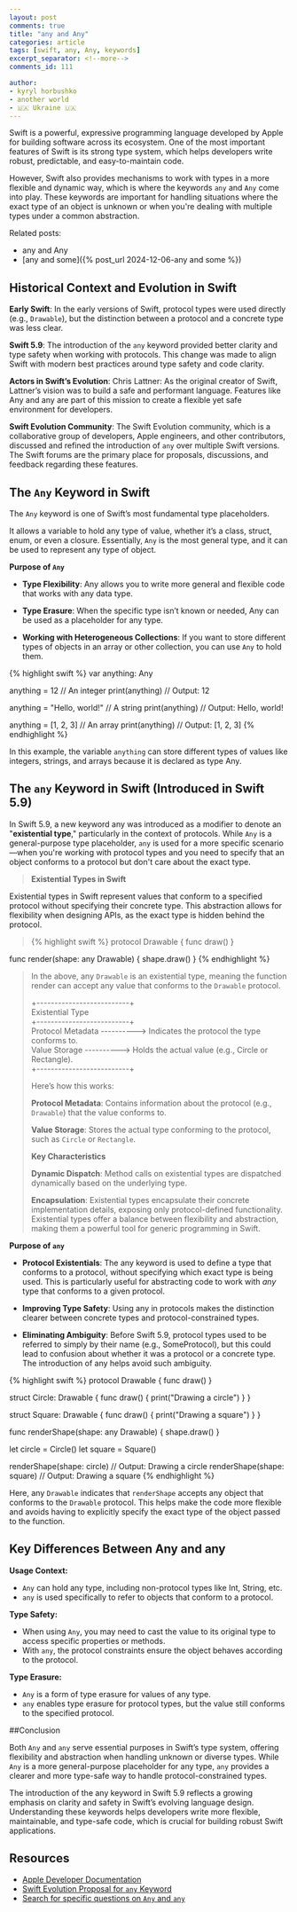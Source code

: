 ```yaml
---
layout: post
comments: true
title: "any and Any"
categories: article
tags: [swift, any, Any, keywords]
excerpt_separator: <!--more-->
comments_id: 111

author:
- kyryl horbushko
- another world
- 🇺🇦 Ukraine 🇺🇦
---
```


Swift is a powerful, expressive programming language developed by Apple for building software across its ecosystem. One of the most important features of Swift is its strong type system, which helps developers write robust, predictable, and easy-to-maintain code. 
<!--more-->

However, Swift also provides mechanisms to work with types in a more flexible and dynamic way, which is where the keywords `any` and `Any` come into play. These keywords are important for handling situations where the exact type of an object is unknown or when you're dealing with multiple types under a common abstraction.

Related posts:

- any and Any
- [any and some]({% post_url 2024-12-06-any and some %})

## Historical Context and Evolution in Swift

**Early Swift**: In the early versions of Swift, protocol types were used directly (e.g., `Drawable`), but the distinction between a protocol and a concrete type was less clear.

**Swift 5.9**: The introduction of the `any` keyword provided better clarity and type safety when working with protocols. This change was made to align Swift with modern best practices around type safety and code clarity.

**Actors in Swift’s Evolution**:
Chris Lattner: As the original creator of Swift, Lattner’s vision was to build a safe and performant language. Features like Any and any are part of this mission to create a flexible yet safe environment for developers.

**Swift Evolution Community**: The Swift Evolution community, which is a collaborative group of developers, Apple engineers, and other contributors, discussed and refined the introduction of `any` over multiple Swift versions. The Swift forums are the primary place for proposals, discussions, and feedback regarding these features.

## The `Any` Keyword in Swift

The `Any` keyword is one of Swift’s most fundamental type placeholders. 

It allows a variable to hold any type of value, whether it’s a class, struct, enum, or even a closure. Essentially, `Any` is the most general type, and it can be used to represent any type of object.

**Purpose of `Any`**

* **Type Flexibility**: Any allows you to write more general and flexible code that works with any data type.

* **Type Erasure**: When the specific type isn’t known or needed, Any can be used as a placeholder for any type.

* **Working with Heterogeneous Collections**: If you want to store different types of objects in an array or other collection, you can use `Any` to hold them.

{% highlight swift %}
var anything: Any

anything = 12  // An integer
print(anything)  // Output: 12

anything = "Hello, world!"  // A string
print(anything)  // Output: Hello, world!

anything = [1, 2, 3]  // An array
print(anything)  // Output: [1, 2, 3]
{% endhighlight %}

In this example, the variable `anything` can store different types of values like integers, strings, and arrays because it is declared as type Any.

## The `any` Keyword in Swift (Introduced in Swift 5.9)

In Swift 5.9, a new keyword any was introduced as a modifier to denote an "**existential type**," particularly in the context of protocols. While `Any` is a general-purpose type placeholder, `any` is used for a more specific scenario—when you're working with protocol types and you need to specify that an object conforms to a protocol but don't care about the exact type.

> **Existential Types in Swift**
> 
Existential types in Swift represent values that conform to a specified protocol without specifying their concrete type. This abstraction allows for flexibility when designing APIs, as the exact type is hidden behind the protocol.
>
> {% highlight swift %} 
protocol Drawable {
    func draw()
}

func render(shape: any Drawable) {
    shape.draw()
}
{% endhighlight %}
>
> In the above, any `Drawable` is an existential type, meaning the function render can accept any value that conforms to the `Drawable` protocol.
> 
>
> +--------------------------+<br>
>  Existential Type    <br>
> +--------------------------+<br>
> Protocol Metadata  ----------> Indicates the protocol the type conforms to.<br>
> Value Storage      ----------> Holds the actual value (e.g., Circle or Rectangle).<br>
> +--------------------------+<br>
>
> Here’s how this works:
> 
> **Protocol Metadata**: Contains information about the protocol (e.g., `Drawable`) that the value conforms to.
> 
> **Value Storage**: Stores the actual type conforming to the protocol, such as `Circle` or `Rectangle`.
> 
> **Key Characteristics**
> 
> **Dynamic Dispatch**: Method calls on existential types are dispatched dynamically based on the underlying type.
> 
> **Encapsulation**: Existential types encapsulate their concrete implementation details, exposing only protocol-defined functionality.
> Existential types offer a balance between flexibility and abstraction, making them a powerful tool for generic programming in Swift.
>
>

**Purpose of `any`**

* **Protocol Existentials**: The any keyword is used to define a type that conforms to a protocol, without specifying which exact type is being used. This is particularly useful for abstracting code to work with *any* type that conforms to a given protocol.

* **Improving Type Safety**: Using any in protocols makes the distinction clearer between concrete types and protocol-constrained types.

* **Eliminating Ambiguity**: Before Swift 5.9, protocol types used to be referred to simply by their name (e.g., SomeProtocol), but this could lead to confusion about whether it was a protocol or a concrete type. The introduction of any helps avoid such ambiguity.

{% highlight swift %}
protocol Drawable {
    func draw()
}

struct Circle: Drawable {
    func draw() {
        print("Drawing a circle")
    }
}

struct Square: Drawable {
    func draw() {
        print("Drawing a square")
    }
}

func renderShape(shape: any Drawable) {
    shape.draw()
}

let circle = Circle()
let square = Square()

renderShape(shape: circle)  // Output: Drawing a circle
renderShape(shape: square)  // Output: Drawing a square
{% endhighlight %}

Here, any `Drawable` indicates that `renderShape` accepts any object that conforms to the `Drawable` protocol. This helps make the code more flexible and avoids having to explicitly specify the exact type of the object passed to the function.


## Key Differences Between Any and any

**Usage Context:**

* `Any` can hold any type, including non-protocol types like Int, String, etc.
* `any` is used specifically to refer to objects that conform to a protocol.

**Type Safety:**

* When using `Any`, you may need to cast the value to its original type to access specific properties or methods.
* With `any`, the protocol constraints ensure the object behaves according to the protocol.

**Type Erasure:**

* `Any` is a form of type erasure for values of any type.
* `any` enables type erasure for protocol types, but the value still conforms to the specified protocol.


##Conclusion

Both `Any` and `any` serve essential purposes in Swift’s type system, offering flexibility and abstraction when handling unknown or diverse types. While `Any` is a more general-purpose placeholder for any type, `any` provides a clearer and more type-safe way to handle protocol-constrained types. 

The introduction of the any keyword in Swift 5.9 reflects a growing emphasis on clarity and safety in Swift’s evolving language design. Understanding these keywords helps developers write more flexible, maintainable, and type-safe code, which is crucial for building robust Swift applications.

## Resources

* [Apple Developer Documentation](https://developer.apple.com/documentation/swift/any)
* [Swift Evolution Proposal for `any` Keyword](https://github.com/apple/swift-evolution/blob/main/proposals/0301-any.md)
* [Search for specific questions on `Any` and `any`](https://stackoverflow.com/)
